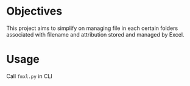 # Objectives

This project aims to simplify on managing file in each certain folders associated with filename and attribution stored and managed by Excel.

# Usage

Call `fmxl.py` in CLI
